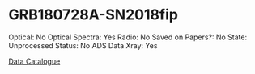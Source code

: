 # GRB180728A-SN2018fip

Optical: No
Optical Spectra: Yes
Radio: No
Saved on Papers?: No
State: Unprocessed
Status: No ADS Data
Xray: Yes

[Data Catalogue](GRB180728A-SN2018fip%206e132a959d204c9d980c882a7fc715e1/Data%20Catalogue%20fa05d1df647a4b2b97fe0a8275ab696b.md)